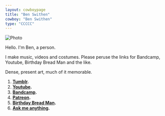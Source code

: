 ```yaml
---
layout: cowboypage
title: "Ben Swithen"
cowboy: "Ben Swithen"
type: "CCCCC"
---
```

![Photo](https://static.tumblr.com/b962a79eb9e512b0804d9080d0a66ffb/k5ktjlk/frxoz69gz/tumblr_static_5ambr6qqnyck8o0c8s8o4sww8.jpg)

Hello. I'm Ben, a person.

I make music, videos and costumes. Please peruse the links for Bandcamp, Youtube, Birthday Bread Man and the like.

Dense, present art, much of it memorable.

1. **[Tumblr](https://swithen.uk/).**
1. **[Youtube](https://www.youtube.com/user/BenSwithen).**
1. **[Bandcamp](https://swithen.bandcamp.com/).**
1. **[Patreon](https://www.patreon.com/benswithen).**
1. **[Birthday Bread Man](https://www.youtube.com/channel/UC3cUcGElMHVlJnwvFeLw_rA).**
1. **[Ask me anything](https://swithen.uk/ask).**
